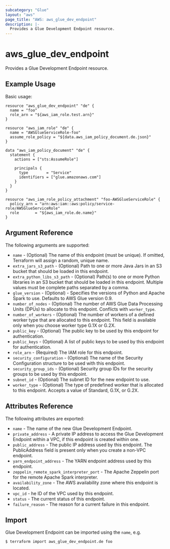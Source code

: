 ```yaml
---
subcategory: "Glue"
layout: "aws"
page_title: "AWS: aws_glue_dev_endpoint"
description: |-
  Provides a Glue Development Endpoint resource.
---
```


# aws_glue_dev_endpoint

Provides a Glue Development Endpoint resource.

## Example Usage

Basic usage:

```hcl
resource "aws_glue_dev_endpoint" "de" {
  name = "foo"
  role_arn = "${aws_iam_role.test.arn}"
}

resource "aws_iam_role" "de" {
  name = "AWSGlueServiceRole-foo"
  assume_role_policy = "${data.aws_iam_policy_document.de.json}"
}

data "aws_iam_policy_document" "de" {
  statement {
    actions = ["sts:AssumeRole"]

    principals {
      type        = "Service"
      identifiers = ["glue.amazonaws.com"]
    }
  }
}

resource "aws_iam_role_policy_attachment" "foo-AWSGlueServiceRole" {
  policy_arn = "arn:aws:iam::aws:policy/service-role/AWSGlueServiceRole"
  role       = "${aws_iam_role.de.name}"
}
```

## Argument Reference

The following arguments are supported:

* `name` - (Optional) The name of this endpoint (must be unique). If omitted, Terraform will assign a random, unique name.
* `extra_jars_s3_path` - (Optional) Path to one or more Java Jars in an S3 bucket that should be loaded in this endpoint.
* `extra_python_libs_s3_path` - (Optional) Path(s) to one or more Python libraries in an S3 bucket that should be loaded in this endpoint. Multiple values must be complete paths separated by a comma.
* `glue_version` - (Optional) -  Specifies the versions of Python and Apache Spark to use. Defaults to AWS Glue version 0.9.
* `number_of_nodes` - (Optional) The number of AWS Glue Data Processing Units (DPUs) to allocate to this endpoint. Conflicts with `worker_type`.
* `number_of_workers` - (Optional) The number of workers of a defined worker type that are allocated to this endpoint. This field is available only when you choose worker type G.1X or G.2X.
* `public_key` - (Optional) The public key to be used by this endpoint for authentication.
* `public_keys` - (Optional) A list of public keys to be used by this endpoint for authentication.
* `role_arn` - (Required) The IAM role for this endpoint.
* `security_configuration` - (Optional) The name of the Security Configuration structure to be used with this endpoint.
* `security_group_ids` - (Optional) Security group IDs for the security groups to be used by this endpoint.
* `subnet_id` - (Optional) The subnet ID for the new endpoint to use.
* `worker_type` - (Optional) The type of predefined worker that is allocated to this endpoint. Accepts a value of Standard, G.1X, or G.2X.

## Attributes Reference

The following attributes are exported:

* `name` - The name of the new Glue Development Endpoint.
* `private_address` - A private IP address to access the Glue Development Endpoint within a VPC, if this endpoint is created within one.
* `public_address` - The public IP address used by this endpoint. The PublicAddress field is present only when you create a non-VPC endpoint.
* `yarn_endpoint_address` - The YARN endpoint address used by this endpoint.
* `zeppelin_remote_spark_interpreter_port` - The Apache Zeppelin port for the remote Apache Spark interpreter.
* `availability_zone` - The AWS availability zone where this endpoint is located.
* `vpc_id` - he ID of the VPC used by this endpoint.
* `status` - The current status of this endpoint.
* `failure_reason` - The reason for a current failure in this endpoint.

## Import

Glue Development Endpoint can be imported using the `name`, e.g.

```
$ terraform import aws_glue_dev_endpoint.de foo
```